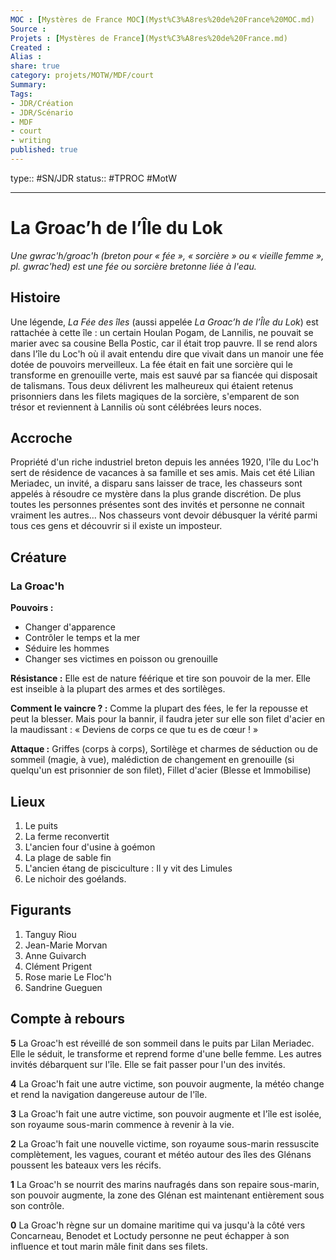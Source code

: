 ```yaml
---
MOC : [Mystères de France MOC](Myst%C3%A8res%20de%20France%20MOC.md)
Source :
Projets : [Mystères de France](Myst%C3%A8res%20de%20France.md)
Created :  
Alias :
share: true 
category: projets/MOTW/MDF/court
Summary: 
Tags:
- JDR/Création 
- JDR/Scénario
- MDF
- court
- writing
published: true
---
```

type:: #SN/JDR 
status:: #TPROC 
#MotW 

---

# La Groac’h de l’Île du Lok

_Une gwrac'h/groac'h (breton pour « fée », « sorcière » ou « vieille femme », pl. gwrac'hed) est une fée ou sorcière bretonne liée à l'eau._

## Histoire

Une légende, _La Fée des îles_ (aussi appelée _La Groac’h de l’Île du Lok_) est rattachée à cette île : un certain Houlan Pogam, de Lannilis, ne pouvait se marier avec sa cousine Bella Postic, car il était trop pauvre. Il se rend alors dans l'île du Loc'h où il avait entendu dire que vivait dans un manoir une fée dotée de pouvoirs merveilleux. La fée était en fait une sorcière qui le transforme en grenouille verte, mais est sauvé par sa fiancée qui disposait de talismans. Tous deux délivrent les malheureux qui étaient retenus prisonniers dans les filets magiques de la sorcière, s'emparent de son trésor et reviennent à Lannilis où sont célébrées leurs noces.

## Accroche

Propriété d'un riche industriel breton depuis les années 1920, l'île du Loc'h sert de résidence de vacances à sa famille et ses amis. Mais cet été Lilian Meriadec, un invité, a disparu sans laisser de trace, les chasseurs sont appelés à résoudre ce mystère dans la plus grande discrétion. De plus toutes les personnes présentes sont des invités et personne ne connait vraiment les autres…
Nos chasseurs vont devoir débusquer la vérité parmi tous ces gens et découvrir si il existe un imposteur.

## Créature

### La Groac'h
**Pouvoirs :**
- Changer d'apparence
- Contrôler le temps et la mer
- Séduire les hommes
- Changer ses victimes en poisson ou grenouille

**Résistance :**
Elle est de nature féérique et tire son pouvoir de la mer. Elle est inseible à la plupart des armes et des sortilèges.

**Comment le vaincre ? :**
Comme la plupart des fées, le fer la repousse et peut la blesser. Mais pour la bannir, il faudra jeter sur elle son filet d'acier en la maudissant : « Deviens de corps ce que tu es de cœur ! » 

**Attaque :**
Griffes (corps à corps), Sortilège et charmes de séduction ou de sommeil (magie, à vue), malédiction de changement en grenouille (si quelqu'un est prisonnier de son filet), Fillet d'acier (Blesse et Immobilise)

## Lieux

1. Le puits
2. La ferme reconvertit
3. L'ancien four d'usine à goémon
4. La plage de sable fin
5. L'ancien étang de pisciculture : Il y vit des Limules
6. Le nichoir des goélands.

## Figurants

1. Tanguy Riou
2. Jean-Marie Morvan
3. Anne Guivarch
4. Clément Prigent
5. Rose marie Le Floc'h
6. Sandrine Gueguen

## Compte à rebours

**5**
La Groac'h est réveillé de son sommeil dans le puits par Lilan Meriadec. Elle le séduit, le transforme et reprend forme d'une belle femme. Les autres invités débarquent sur l'île. Elle se fait passer pour l'un des invités.

**4**
La Groac'h fait une autre victime, son pouvoir augmente, la météo change et rend la navigation dangereuse autour de l'île.

**3**
La Groac'h fait une autre victime, son pouvoir augmente et l'île est isolée, son royaume sous-marin commence à revenir à la vie.

**2**
La Groac'h fait une nouvelle victime, son royaume sous-marin ressuscite complètement, les vagues, courant et météo autour des îles des Glénans poussent les bateaux vers les récifs.

**1**
La Groac'h se nourrit des marins naufragés dans son repaire sous-marin, son pouvoir augmente, la zone des Glénan est maintenant entièrement sous son contrôle.

**0**
La Groac'h règne sur un domaine maritime qui va jusqu'à la côté vers Concarneau, Benodet et Loctudy personne ne peut échapper à son influence et tout marin mâle finit dans ses filets.